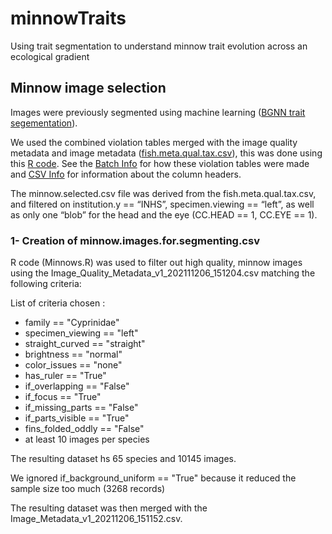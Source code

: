 # minnowTraits
Using trait segmentation to understand minnow trait evolution across an ecological gradient

## Minnow image selection
Images were previously segmented using machine learning (<a href="https://github.com/hdr-bgnn/BGNN-trait-segmentation">BGNN trait segementation</a>).

We used the combined violation tables merged with the image quality metadata and image metadata (<a href="https://drive.google.com/file/d/1rrXSM77S7iduVbNogI-_0bucrpqZdzvM/view?usp=sharing">fish.meta.qual.tax.csv</a>), this was done using this <a href=
"https://drive.google.com/file/d/13o_ComN2cNaZxT_gqjqFi6_If0FFavBQ/view?usp=sharing">R code</a>. See the <a href="https://drive.google.com/file/d/1mtSAuxQKvctaUp4ksPPGYpsvNzsoypc9/view?usp=sharing">Batch Info</a> for how these violation tables were made and <a href="https://drive.google.com/file/d/1H0AQSLY3-Akr4DFa2zYo8JJ_N_ET0I7m/view?usp=sharing">CSV Info</a> for information about the column headers.

The minnow.selected.csv file was derived from the fish.meta.qual.tax.csv, and filtered on institution.y == “INHS”, specimen.viewing == “left”, as well as only one “blob” for the head and the eye (CC.HEAD == 1, CC.EYE == 1). 


### 1- Creation of minnow.images.for.segmenting.csv

R code (Minnows.R) was used to filter out high quality, minnow images using the Image_Quality_Metadata_v1_202111206_151204.csv matching the following criteria:

List of criteria chosen :

* family == "Cyprinidae" 
* specimen_viewing == "left" 
* straight_curved == "straight" 
* brightness == "normal" 
* color_issues == "none" 
* has_ruler == "True" 
* if_overlapping == "False" 
* if_focus == "True"
* if_missing_parts == "False"
* if_parts_visible == "True"
* fins_folded_oddly == "False"
* at least 10 images per species

The resulting dataset hs 65 species and 10145 images.

We ignored if_background_uniform == "True" because it reduced the sample size too much (3268 records)

The resulting dataset was then merged with the Image_Metadata_v1_20211206_151152.csv.

